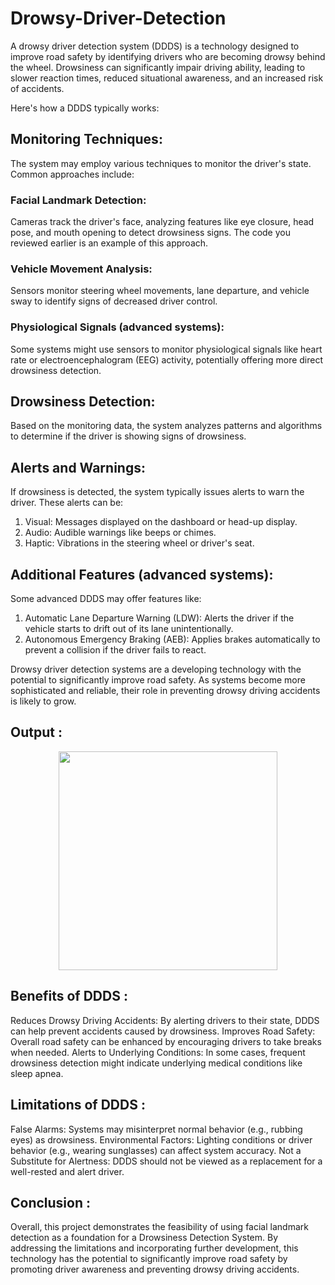 # Drowsy-Driver-Detection
A drowsy driver detection system (DDDS) is a technology designed to improve road safety by identifying drivers who are becoming drowsy behind the wheel. Drowsiness can significantly impair driving ability, leading to slower reaction times, reduced situational awareness, and an increased risk of accidents.

Here's how a DDDS typically works:

## Monitoring Techniques: 
The system may employ various techniques to monitor the driver's state. Common approaches include:

### Facial Landmark Detection: 
Cameras track the driver's face, analyzing features like eye closure, head pose, and mouth opening to detect drowsiness signs. The code you reviewed earlier is an example of this approach.
### Vehicle Movement Analysis: 
Sensors monitor steering wheel movements, lane departure, and vehicle sway to identify signs of decreased driver control.
### Physiological Signals (advanced systems): 
Some systems might use sensors to monitor physiological signals like heart rate or electroencephalogram (EEG) activity, potentially offering more direct drowsiness detection.

## Drowsiness Detection: 
Based on the monitoring data, the system analyzes patterns and algorithms to determine if the driver is showing signs of drowsiness.

## Alerts and Warnings: 
If drowsiness is detected, the system typically issues alerts to warn the driver. These alerts can be:
1.  Visual: Messages displayed on the dashboard or head-up display.
2.  Audio: Audible warnings like beeps or chimes.
3.  Haptic: Vibrations in the steering wheel or driver's seat.

## Additional Features (advanced systems): 
Some advanced DDDS may offer features like:
1.  Automatic Lane Departure Warning (LDW): Alerts the driver if the vehicle starts to drift out of its lane unintentionally.
2.  Autonomous Emergency Braking (AEB): Applies brakes automatically to prevent a collision if the driver fails to react.

Drowsy driver detection systems are a developing technology with the potential to significantly improve road safety. As systems become more sophisticated and reliable, their role in preventing drowsy driving accidents is likely to grow.

## Output :
<center><img src="[https://raw.githubusercontent.com/infoaryan/Driver-Drowsiness-Detection/master/screenshots/landmarks.png](https://drive.google.com/file/d/1OZkiaXg_ohUYQl3OqjxJVCAhXJbA7bM_/view?usp=sharing
)" align="center" height="350"></center>

## Benefits of DDDS : 
Reduces Drowsy Driving Accidents: By alerting drivers to their state, DDDS can help prevent accidents caused by drowsiness.
Improves Road Safety: Overall road safety can be enhanced by encouraging drivers to take breaks when needed.
Alerts to Underlying Conditions: In some cases, frequent drowsiness detection might indicate underlying medical conditions like sleep apnea.

## Limitations of DDDS : 
False Alarms: Systems may misinterpret normal behavior (e.g., rubbing eyes) as drowsiness.
Environmental Factors: Lighting conditions or driver behavior (e.g., wearing sunglasses) can affect system accuracy.
Not a Substitute for Alertness: DDDS should not be viewed as a replacement for a well-rested and alert driver.

## Conclusion : 
Overall, this project demonstrates the feasibility of using facial landmark detection as a foundation for a Drowsiness Detection System. By addressing the limitations and incorporating further development, this technology has the potential to significantly improve road safety by promoting driver awareness and preventing drowsy driving accidents.

